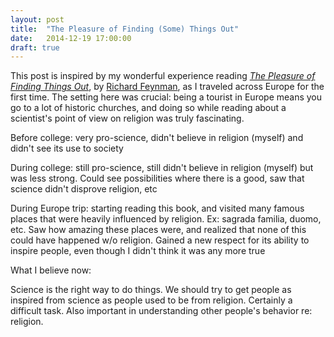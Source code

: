 ```yaml
---
layout: post
title:  "The Pleasure of Finding (Some) Things Out"
date:   2014-12-19 17:00:00
draft: true
---
```


This post is inspired by my wonderful experience reading [_The Pleasure of Finding Things Out_](http://www.amazon.com/The-Pleasure-Finding-Things-Out/dp/0465023959), by [Richard Feynman](http://en.wikipedia.org/wiki/Richard_Feynman), as I traveled across Europe for the first time. The setting here was crucial: being a tourist in Europe means you go to a lot of historic churches, and doing so while reading about a scientist's point of view on religion was truly fascinating.

Before college: very pro-science, didn't believe in religion (myself) and didn't see its use to society

During college: still pro-science, still didn't believe in religion (myself) but was less strong. Could see possibilities where there is a good, saw that science didn't disprove religion, etc

During Europe trip: starting reading this book, and visited many famous places that were heavily influenced by religion. Ex: sagrada familia, duomo, etc. Saw how amazing these places were, and realized that none of this could have happened w/o religion. Gained a new respect for its ability to inspire people, even though I didn't think it was any more true

What I believe now:

Science is the right way to do things. We should try to get people as inspired from science as people used to be from religion. Certainly a difficult task. Also important in understanding other people's behavior re: religion.

<!---

# Possible Quotes:

> The remark which I read somewhere, that science is all right so long as it doesn't attack religion, was the clue that I needed to understand the problem

> The old problems, such as the relation of science and religion... are not often publicly discussed because of the limitations of specialization

> I didn't have much patience with what's called the humanities, even though in the university there were humanities that you had to take

> So altogether I can't believe these special stories that have been made up about our relationship to the universe at large

> I can live with doubt and uncertainty... I think it's much more interesting to live not knowing than to have answers which might be wrong

> In religion, the moral lessons are taught, but they are not just taught once - you are inspired again and again

> So the question changes a little bit from "Is there a God?" to "How sure is it that there is a God?"

> [Religion] gives inspiration not only for moral conduct - it gives inspiration for the arts and for all kinds of great throughts and actions as well

-->